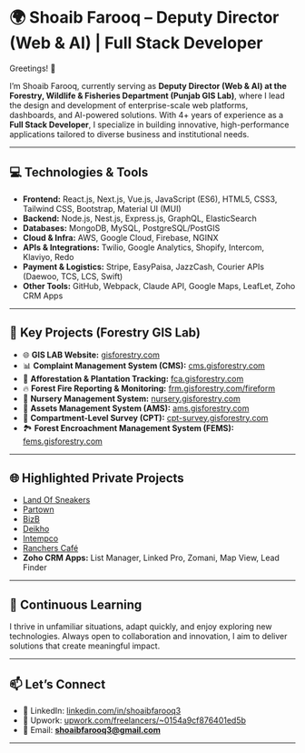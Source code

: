 # 🌍 Shoaib Farooq – Deputy Director (Web & AI) | Full Stack Developer

Greetings! 👋

I’m Shoaib Farooq, currently serving as **Deputy Director (Web & AI) at the Forestry, Wildlife & Fisheries Department (Punjab GIS Lab)**, where I lead the design and development of enterprise-scale web platforms, dashboards, and AI-powered solutions. With 4+ years of experience as a **Full Stack Developer**, I specialize in building innovative, high-performance applications tailored to diverse business and institutional needs.

---

## 💻 Technologies & Tools

* **Frontend:** React.js, Next.js, Vue.js, JavaScript (ES6), HTML5, CSS3, Tailwind CSS, Bootstrap, Material UI (MUI)
* **Backend:** Node.js, Nest.js, Express.js, GraphQL, ElasticSearch
* **Databases:** MongoDB, MySQL, PostgreSQL/PostGIS
* **Cloud & Infra:** AWS, Google Cloud, Firebase, NGINX
* **APIs & Integrations:** Twilio, Google Analytics, Shopify, Intercom, Klaviyo, Redo
* **Payment & Logistics:** Stripe, EasyPaisa, JazzCash, Courier APIs (Daewoo, TCS, LCS, Swift)
* **Other Tools:** GitHub, Webpack, Claude API, Google Maps, LeafLet, Zoho CRM Apps

---

## 🚀 Key Projects (Forestry GIS Lab)

* 🌐 **GIS LAB Website:** [gisforestry.com](https://gisforestry.com/)
* 📊 **Complaint Management System (CMS):** [cms.gisforestry.com](https://cms.gisforestry.com/)
* 🌱 **Afforestation & Plantation Tracking:** [fca.gisforestry.com](https://fca.gisforestry.com/)
* 🔥 **Forest Fire Reporting & Monitoring:** [frm.gisforestry.com/fireform](https://frm.gisforestry.com/fireform/index.php)
* 🌿 **Nursery Management System:** [nursery.gisforestry.com](https://nursery.gisforestry.com/)
* 🏢 **Assets Management System (AMS):** [ams.gisforestry.com](https://ams.gisforestry.com/login)
* 📍 **Compartment-Level Survey (CPT):** [cpt-survey.gisforestry.com](https://cpt-survey.gisforestry.com/)
* 🏞 **Forest Encroachment Management System (FEMS):** [fems.gisforestry.com](https://fems.gisforestry.com/)

---

## 🌐 Highlighted Private Projects

* [Land Of Sneakers](https://store.landofsneakers.com)
* [Partown](https://dev.partown.co)
* [BizB](https://bizb.store)
* [Deikho](https://deikho.com)
* [Intempco](http://3.16.122.189)
* [Ranchers Café](https://rancherscafe.com)
* **Zoho CRM Apps:** List Manager, Linked Pro, Zomani, Map View, Lead Finder

---

## 🌱 Continuous Learning

I thrive in unfamiliar situations, adapt quickly, and enjoy exploring new technologies. Always open to collaboration and innovation, I aim to deliver solutions that create meaningful impact.

---

## 📫 Let’s Connect

* 🔗 LinkedIn: [linkedin.com/in/shoaibfarooq3](https://www.linkedin.com/in/shoaibfarooq3/)
* 💼 Upwork: [upwork.com/freelancers/\~0154a9cf876401ed5b](https://www.upwork.com/freelancers/~0154a9cf876401ed5b)
* 📧 Email: **[shoaibfarooq3@gmail.com](mailto:shoaibfarooq3@gmail.com)**

---
